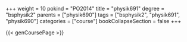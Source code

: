+++
weight = 10
pokind = "PO2014"
title = "physik691"
degree = "bsphysik2"
parents = ["physik690"]
tags = ["bsphysik2", "physik691", "physik690"]
categories = ["course"]
bookCollapseSection = false
+++

{{< genCoursePage >}}
